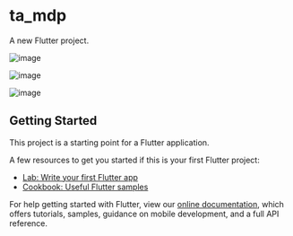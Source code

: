 # ta_mdp

A new Flutter project.

![image](https://github.com/gusti-maul/TugasAkhir_MDP/assets/63133672/96cb163e-8b81-4052-abfd-4a4ed37718c8)

![image](https://github.com/gusti-maul/TugasAkhir_MDP/assets/63133672/4ef86660-b7e4-45df-b309-d2c3fe131d8e)

![image](https://github.com/gusti-maul/TugasAkhir_MDP/assets/63133672/b6cbf6a3-1bd2-46a8-b627-6bd36800d018)


## Getting Started

This project is a starting point for a Flutter application.

A few resources to get you started if this is your first Flutter project:

- [Lab: Write your first Flutter app](https://flutter.dev/docs/get-started/codelab)
- [Cookbook: Useful Flutter samples](https://flutter.dev/docs/cookbook)

For help getting started with Flutter, view our
[online documentation](https://flutter.dev/docs), which offers tutorials,
samples, guidance on mobile development, and a full API reference.
